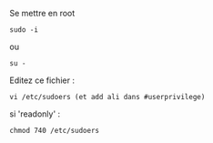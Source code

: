 Se mettre en root
```
sudo -i  
```
ou
```
su -
```
Editez ce fichier :  
```
vi /etc/sudoers (et add ali dans #userprivilege)
```

si 'readonly' :  
```
chmod 740 /etc/sudoers
```